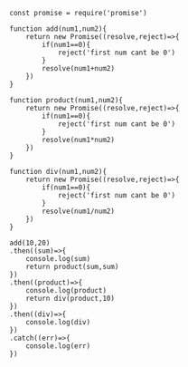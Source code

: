     const promise = require('promise')
    
    function add(num1,num2){
        return new Promise((resolve,reject)=>{
            if(num1==0){
                reject('first num cant be 0')
            }
            resolve(num1+num2)
        })
    }
    
    function product(num1,num2){
        return new Promise((resolve,reject)=>{
            if(num1==0){
                reject('first num cant be 0')
            }
            resolve(num1*num2)
        })
    }
    
    function div(num1,num2){
        return new Promise((resolve,reject)=>{
            if(num1==0){
                reject('first num cant be 0')
            }
            resolve(num1/num2)
        })
    }
    
    add(10,20)
    .then((sum)=>{
        console.log(sum)
        return product(sum,sum)
    })
    .then((product)=>{
        console.log(product)
        return div(product,10)
    })
    .then((div)=>{
        console.log(div)
    })
    .catch((err)=>{
        console.log(err)
    })
